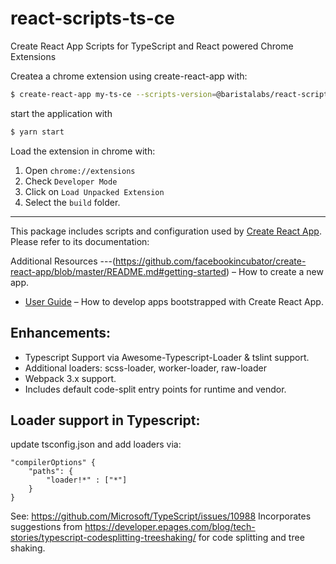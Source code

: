 # react-scripts-ts-ce

Create React App Scripts for TypeScript and React powered Chrome Extensions

Createa  a chrome extension using create-react-app with:

``` bash
$ create-react-app my-ts-ce --scripts-version=@baristalabs/react-scripts-ts-ce
```

start the application with
``` bash
$ yarn start
```

Load the extension in chrome with:

1. Open ```chrome://extensions```
2. Check ```Developer Mode```
3. Click on ```Load Unpacked Extension```
4. Select the ```build``` folder.


---

This package includes scripts and configuration used by [Create React App](https://github.com/facebookincubator/create-react-app).<br>
Please refer to its documentation:

Additional Resources
---(https://github.com/facebookincubator/create-react-app/blob/master/README.md#getting-started) – How to create a new app.
* [User Guide](https://github.com/facebookincubator/create-react-app/blob/master/packages/react-scripts/template/README.md) – How to develop apps bootstrapped with Create React App.

Enhancements:
---
 - Typescript Support via Awesome-Typescript-Loader & tslint support.
- Additional loaders: scss-loader, worker-loader, raw-loader
- Webpack 3.x support.
- Includes default code-split entry points for runtime and vendor.


Loader support in Typescript:
---

update tsconfig.json and add loaders via:

```
"compilerOptions" {
    "paths": {
        "loader!*" : ["*"]
    }
}
```

See: https://github.com/Microsoft/TypeScript/issues/10988
Incorporates suggestions from https://developer.epages.com/blog/tech-stories/typescript-codesplitting-treeshaking/ for code splitting and tree shaking.